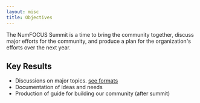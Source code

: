 ```yaml
---
layout: misc
title: Objectives
---
```


The NumFOCUS Summit is a time to bring the community together, discuss major efforts for the community, and produce a plan for the organization's efforts over the next year.  


## Key Results
* Discussions on major topics. [see formats](/pages/discussion_format.html)
* Documentation of ideas and needs
* Production of guide for building our community (after summit)
